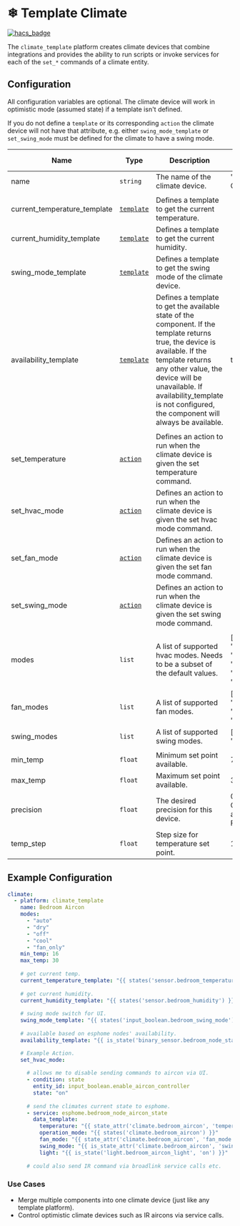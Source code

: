 # <span style="font-family: 'Segoe UI Emoji'">❄</span> Template Climate

[![hacs_badge](https://img.shields.io/badge/HACS-Custom-orange.svg?style=for-the-badge)](https://github.com/custom-components/hacs)

The `climate_template` platform creates climate devices that combine integrations and provides the ability to run scripts or invoke services for each of the `set_*` commands of a climate entity.

## Configuration
All configuration variables are optional. The climate device will work in optimistic mode (assumed state) if a template isn't defined.

If you do not define a `template` or its corresponding `action` the climate device will not have that attribute, e.g. either `swing_mode_template` or `set_swing_mode` must be defined for the climate to have a swing mode.

| Name                         | Type                                                                      | Description                                                                                                                                                                                                                                                                         | Default Value                                      |
| ---------------------------- | ------------------------------------------------------------------------- | ----------------------------------------------------------------------------------------------------------------------------------------------------------------------------------------------------------------------------------------------------------------------------------- | -------------------------------------------------- |
| name                         | `string`                                                                  | The name of the climate device.                                                                                                                                                                                                                                                     | "Template Climate"                                 |
|                              |                                                                           |                                                                                                                                                                                                                                                                                     |                                                    |
| current_temperature_template | [`template`](https://www.home-assistant.io/docs/configuration/templating) | Defines a template to get the current temperature.                                                                                                                                                                                                                                  |                                                    |
| current_humidity_template    | [`template`](https://www.home-assistant.io/docs/configuration/templating) | Defines a template to get the current humidity.                                                                                                                                                                                                                                     |                                                    |
| swing_mode_template          | [`template`](https://www.home-assistant.io/docs/configuration/templating) | Defines a template to get the swing mode of the climate device.                                                                                                                                                                                                                     |                                                    |
| availability_template        | [`template`](https://www.home-assistant.io/docs/configuration/templating) | Defines a template to get the available state of the component. If the template returns true, the device is available. If the template returns any other value, the device will be unavailable. If availability_template is not configured, the component will always be available. | true                                               |
|                              |                                                                           |                                                                                                                                                                                                                                                                                     |                                                    |
| set_temperature              | [`action`](https://www.home-assistant.io/docs/scripts)                    | Defines an action to run when the climate device is given the set temperature command.                                                                                                                                                                                              |                                                    |
| set_hvac_mode                | [`action`](https://www.home-assistant.io/docs/scripts)                    | Defines an action to run when the climate device is given the set hvac mode command.                                                                                                                                                                                                |                                                    |
| set_fan_mode                 | [`action`](https://www.home-assistant.io/docs/scripts)                    | Defines an action to run when the climate device is given the set fan mode command.                                                                                                                                                                                                 |                                                    |
| set_swing_mode               | [`action`](https://www.home-assistant.io/docs/scripts)                    | Defines an action to run when the climate device is given the set swing mode command.                                                                                                                                                                                               |                                                    |
|                              |                                                                           |                                                                                                                                                                                                                                                                                     |                                                    |
| modes                        | `list`                                                                    | A list of supported hvac modes. Needs to be a subset of the default values.                                                                                                                                                                                                         | ["auto", "off", "cool", "heat", "dry", "fan_only"] |
| fan_modes                    | `list`                                                                    | A list of supported fan modes.                                                                                                                                                                                                                                                      | ["auto", "low", "medium", "high"]                  |
| swing_modes                  | `list`                                                                    | A list of supported swing modes.                                                                                                                                                                                                                                                    | ["on", "off"]                                      |
|                              |                                                                           |                                                                                                                                                                                                                                                                                     |                                                    |
| min_temp                     | `float`                                                                   | Minimum set point available.                                                                                                                                                                                                                                                        | 7                                                  |
| max_temp                     | `float`                                                                   | Maximum set point available.                                                                                                                                                                                                                                                        | 35                                                 |
| precision                    | `float`                                                                   | The desired precision for this device.                                                                                                                                                                                                                                              | 0.1 for Celsius and 1.0 for Fahrenheit.            |
| temp_step                    | `float`                                                                   | Step size for temperature set point.                                                                                                                                                                                                                                                | 1                                                  |

<!-- 
| temperature_template (N/A)   | [`template`](https://www.home-assistant.io/docs/configuration/templating) | Defines a template to get the target temperature of the climate device.                                                                                                                                                                                                             |                                                    |
| humidity_template (N/A)      | [`template`](https://www.home-assistant.io/docs/configuration/templating) | Defines a template to get the target humidity of the climate device.                                                                                                                                                                                                                |                                                    |
| action_template (N/A)        | [`template`](https://www.home-assistant.io/docs/configuration/templating) | Defines a template to get the swing mode of the climate device.                                                                                                                                                                                                                     |                                                    |
| hvac_mode_template (N/A)     | [`template`](https://www.home-assistant.io/docs/configuration/templating) | Defines a template to get the swing mode of the climate device.                                                                                                                                                                                                                     |                                                    |
| fan_mode_template (N/A)      | [`template`](https://www.home-assistant.io/docs/configuration/templating) | Defines a template to get the swing mode of the climate device.                                                                                                                                                                                                                     |                                                    |

| set_humidity (N/A)           | [`action`](https://www.home-assistant.io/docs/scripts)                    | Defines an action to run when the climate device is given the set humidity command.                                                                                                                                                                                                 |                                                    |
-->

<!-- away_mode_state_template
aux_state_template
hold_state_template

temperature_low_state_template
temperature_high_state_template

set_preset_mode
set_aux_heat -->

## Example Configuration
```yaml
climate:
  - platform: climate_template
    name: Bedroom Aircon
    modes:
      - "auto"
      - "dry"
      - "off"
      - "cool"
      - "fan_only"
    min_temp: 16
    max_temp: 30
    
    # get current temp.
    current_temperature_template: "{{ states('sensor.bedroom_temperature') }}"  
    
    # get current humidity.
    current_humidity_template: "{{ states('sensor.bedroom_humidity') }}"
    
    # swing mode switch for UI.
    swing_mode_template: "{{ states('input_boolean.bedroom_swing_mode') }}"
    
    # available based on esphome nodes' availability.
    availability_template: "{{ is_state('binary_sensor.bedroom_node_status', 'on') }}"

    # Example Action.
    set_hvac_mode:
    
      # allows me to disable sending commands to aircon via UI.
      - condition: state  
        entity_id: input_boolean.enable_aircon_controller
        state: "on"
        
      # send the climates current state to esphome.
      - service: esphome.bedroom_node_aircon_state  
        data_template:
          temperature: "{{ state_attr('climate.bedroom_aircon', 'temperature') | int }}"
          operation_mode: "{{ states('climate.bedroom_aircon') }}"
          fan_mode: "{{ state_attr('climate.bedroom_aircon', 'fan_mode') }}"
          swing_mode: "{{ is_state_attr('climate.bedroom_aircon', 'swing_mode', 'on') }}"
          light: "{{ is_state('light.bedroom_aircon_light', 'on') }}"
          
      # could also send IR command via broadlink service calls etc.
```

### Use Cases
* Merge multiple components into one climate device (just like any template platform).
* Control optimistic climate devices such as IR aircons via service calls.

<!-- ## Planned Features
- Support all climate actions.
- Support all climate state options (e.g. action, away, hold). -->
